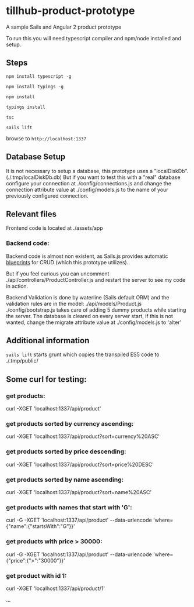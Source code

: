 # tillhub-product-prototype

A sample Sails and Angular 2 product prototype

To run this you will need typescript compiler and npm/node installed and setup.

## Steps
`npm install typescript -g`

`npm install typings -g`

`npm install`

`typings install`

`tsc`

`sails lift`

browse to `http://localhost:1337`

## Database Setup
It is not necessary to setup a database, this prototype uses a "localDiskDb". (./.tmp/localDiskDb.db)
But if you want to test this with a "real" database configure your connection at ./config/connections.js and change the connection attribute value at ./config/models.js to the name of your previously configured connection.

## Relevant files
Frontend code is located at ./assets/app

### Backend code:
Backend code is almost non existent, as Sails.js provides automatic [blueprints](https://github.com/balderdashy/sails/tree/master/lib/hooks/blueprints/actions) for CRUD (which this prototype utilizes).

But if you feel curious you can uncomment ./api/controllers/ProductController.js and restart the server to see my code in action.

Backend Validation is done by waterline (Sails default ORM) and the validation rules are in the model: ./api/models/Product.js
./config/bootstrap.js takes care of adding 5 dummy products while starting the server. The database is cleared on every server start, if this is not wanted, change the migrate attribute value at ./config/models.js to 'alter'

## Additional information
`sails lift` starts grunt which copies the transpiled ES5 code to ./.tmp/public/

## Some curl for testing:

### get products:
curl -XGET 'localhost:1337/api/product'
### get products sorted by currency ascending:
curl -XGET 'localhost:1337/api/product?sort=currency%20ASC'
### get products sorted by price descending:
curl -XGET 'localhost:1337/api/product?sort=price%20DESC'
### get products sorted by name ascending:
curl -XGET 'localhost:1337/api/product?sort=name%20ASC'
### get products with names that start with 'G':
curl -G -XGET 'localhost:1337/api/product' --data-urlencode 'where={"name":{"startsWith":"G"}}'
### get products with price > 30000:
curl -G -XGET 'localhost:1337/api/product' --data-urlencode 'where={"price":{">":"30000"}}'
### get product with id 1:
curl -XGET 'localhost:1337/api/product/1'

...